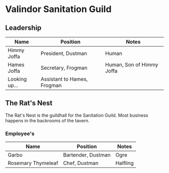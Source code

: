 # Valindor Sanitation Guild

## Leadership

| Name | Position | Notes |
|------|----------|-------|
| Himmy Joffa | President, Dustman | Human |
| Hames Joffa | Secretary, Frogman | Human, Son of Himmy Joffa |
| Looking up... | Assistant to Hames, Frogman | |


## The Rat's Nest

The Rat's Nest is the guildhall for the Sanitation Guild. Most business happens in the backrooms of the tavern.

### Employee's

| Name | Position | Notes |
|------|----------|-------|
| Garbo | Bartender, Dustman | Ogre |
| Rosemary Thymeleaf | Chef, Dustman | Halfling |
